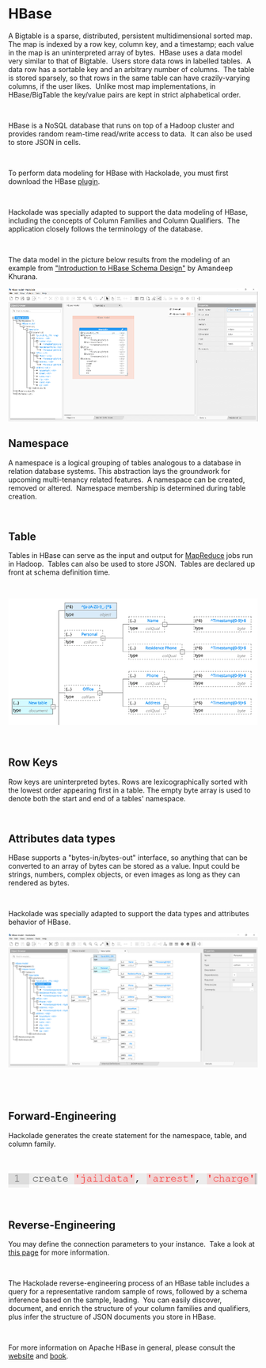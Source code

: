 # HBase

A Bigtable is a sparse, distributed, persistent multidimensional sorted map.&nbsp; The map is indexed by a row key, column key, and a timestamp; each value in the map is an uninterpreted array of bytes.&nbsp; HBase uses a data model very similar to that of Bigtable.&nbsp; Users store data rows in labelled tables.&nbsp; A data row has a sortable key and an arbitrary number of columns.&nbsp; The table is stored sparsely, so that rows in the same table can have crazily-varying columns, if the user likes.&nbsp; Unlike most map implementations, in HBase/BigTable the key/value pairs are kept in strict alphabetical order. &nbsp;

&nbsp;

HBase is a NoSQL database that runs on top of a Hadoop cluster and provides random ream-time read/write access to data.&nbsp; It can also be used to store JSON in cells.

&nbsp;

To perform data modeling for HBase with Hackolade, you must first download the HBase [plugin](<DownloadadditionalDBtargetplugin.md>). &nbsp;

&nbsp;

Hackolade was specially adapted to support the data modeling of HBase, including the concepts of Column Families and Column Qualifiers.&nbsp; The application closely follows the terminology of the database.

&nbsp;

The data model in the picture below results from the modeling of an example from ["Introduction to HBase Schema Design"](<http://0b4af6cdc2f0c5998459-c0245c5c937c5dedcca3f1764ecc9b2f.r43.cf2.rackcdn.com/9353-login1210\_khurana.pdf> "target=\"\_blank\"") by Amandeep Khurana.

![Image](<lib/HBase%20workspace.png>)

## Namespace

A namespace is a logical grouping of tables analogous to a database in relation database systems. This abstraction lays the groundwork for upcoming multi-tenancy related features.&nbsp; A namespace can be created, removed or altered.&nbsp; Namespace membership is determined during table creation.

&nbsp;

## Table

Tables in HBase can serve as the input and output for [MapReduce](<https://en.wikipedia.org/wiki/Mapreduce> "target=\"\_blank\"") jobs run in Hadoop.&nbsp; Tables can also be used to store JSON.&nbsp; Tables are declared up front at schema definition time.

&nbsp;

![Image](<lib/HBase%20table.png>)

&nbsp;

## Row Keys

Row keys are uninterpreted bytes. Rows are lexicographically sorted with the lowest order appearing first in a table. The empty byte array is used to denote both the start and end of a tables' namespace.

&nbsp;

## Attributes data types

HBase supports a "bytes-in/bytes-out" interface, so anything that can be converted to an array of bytes can be stored as a value. Input could be strings, numbers, complex objects, or even images as long as they can rendered as bytes.

&nbsp;

Hackolade was specially adapted to support the data types and attributes behavior of HBase.

![Image](<lib/HBase%20-%20treeview.png>)

## &nbsp;

## Forward-Engineering

Hackolade generates the create statement for the namespace, table, and column family.

&nbsp;

![Image](<lib/HBase%20forward-engineering%20script.png>)

&nbsp;

## Reverse-Engineering

You may define the connection parameters to your instance.&nbsp; Take a look at [this page](<ConnecttoanHBaseinstance.md>) for more information.

&nbsp;

The Hackolade reverse-engineering process of an HBase table includes a query for a representative random sample of rows, followed by a schema inference based on the sample, leading.&nbsp; You can easily discover, document, and enrich the structure of your column families and qualifiers, plus infer the structure of JSON documents you store in HBase.

&nbsp;

For more information on Apache HBase in general, please consult the [website](<http://hbase.apache.org/> "target=\"\_blank\"") and [book](<http://hbase.apache.org/book.html> "target=\"\_blank\"").

